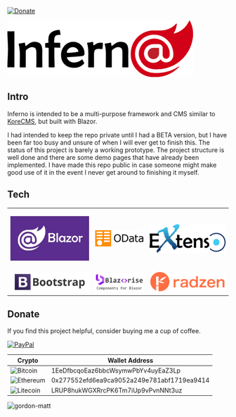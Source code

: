 [![Donate](https://img.shields.io/badge/Donate-PayPal-green.svg)](https://www.paypal.com/cgi-bin/webscr?cmd=_donations&business=gordon_matt%40live%2ecom&lc=AU&currency_code=AUD&bn=PP%2dDonationsBF%3abtn_donateCC_LG%2egif%3aNonHosted)

![Inferno CMS](https://github.com/gordon-matt/Inferno/raw/master/InfernoCMS/wwwroot/img/logo.png)

## Intro
Inferno is intended to be a multi-purpose framework and CMS similar to [KoreCMS](https://github.com/gordon-matt/KoreCMS), but built with Blazor.

I had intended to keep the repo private until I had a BETA version, but I have been far too busy and unsure of when I will ever get to finish this. The status of this project is barely a working prototype. The project structure is well done and there are some demo pages that have already been implemented. I have made this repo public in case someone might make good use of it in the event I never get around to finishing it myself.

## Tech

| | | |
| :---: | :---: | :---: |
|[<br />![Blazor](https://github.com/gordon-matt/Inferno/raw/master/_SolutionItems/Logos/Blazor.jpg) ](https://dotnet.microsoft.com/en-us/apps/aspnet/web-apps/blazor)|[<br />![OData .NET Core](https://github.com/gordon-matt/Inferno/raw/master/_SolutionItems/Logos/OData.png) ](https://github.com/OData/AspNetCoreOData)|[<br />![Extenso](https://github.com/gordon-matt/Inferno/raw/master/_SolutionItems/Logos/Extenso.png) ](https://github.com/gordon-matt/Extenso)|
| [<br />![Bootstrap](https://github.com/gordon-matt/Inferno/raw/master/_SolutionItems/Logos/Bootstrap.jpg) ](http://getbootstrap.com/)|[<br />![Blazorise](https://github.com/gordon-matt/Inferno/raw/master/_SolutionItems/Logos/Blazorise.png) ](https://blazorise.com/)|[<br />![Radzen](https://github.com/gordon-matt/Inferno/raw/master/_SolutionItems/Logos/Radzen.png) ](https://blazor.radzen.com/)

## Donate
If you find this project helpful, consider buying me a cup of coffee.

[![PayPal](https://img.shields.io/badge/PayPal-003087?logo=paypal&logoColor=fff)](https://www.paypal.com/cgi-bin/webscr?cmd=_donations&business=gordon_matt%40live%2ecom&lc=AU&currency_code=AUD&bn=PP%2dDonationsBF%3abtn_donateCC_LG%2egif%3aNonHosted)

| Crypto         | Wallet Address |
|----------------|----------------|
| ![Bitcoin](https://img.shields.io/badge/Bitcoin-FF9900?logo=bitcoin&logoColor=white) | 1EeDfbcqoEaz6bbcWsymwPbYv4uyEaZ3Lp |
| ![Ethereum](https://img.shields.io/badge/Ethereum-3C3C3D?logo=ethereum&logoColor=white) | 0x277552efd6ea9ca9052a249e781abf1719ea9414 |
| ![Litecoin](https://img.shields.io/badge/Litecoin-A6A9AA?logo=litecoin&logoColor=white) | LRUP8hukWGXRrcPK6Tm7iUp9vPvnNNt3uz |

<img src="https://komarev.com/ghpvc/?username=gordon-matt&label=GitHub%20Hits%20Since%202025-06-01%3A%20&color=ff0000&style=flat" alt="gordon-matt" />
